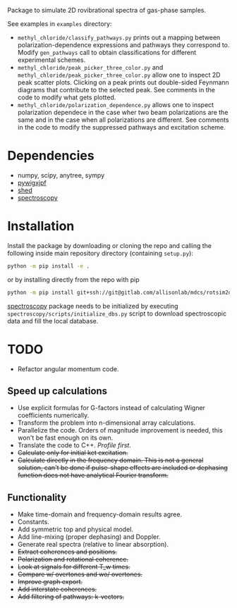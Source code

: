 Package to simulate 2D rovibrational spectra of gas-phase samples.

See examples in `examples` directory:
- `methyl_chloride/classify_pathways.py` prints out a mapping between
  polarization-dependence expressions and pathways they correspond to. Modify
  `gen_pathways` call to obtain classifications for different experimental
  schemes.
- `methyl_chloride/peak_picker_three_color.py` and
  `methyl_chloride/peak_picker_three_color.py` allow one to inspect 2D peak
  scatter plots. Clicking on a peak prints out double-sided Feynmann diagrams
  that contribute to the selected peak. See comments in the code to modify what
  gets plotted.
- `methyl_chloride/polarization_dependence.py` allows one to inspect
  polarization dependece in the case wher two beam polarizations are the same
  and in the case when all polarizations are different. See comments in the code
  to modify the suppressed pathways and excitation scheme.

# Dependencies
- numpy, scipy, anytree, sympy
- [pywigxjpf](https://gitlab.com/allisonlab/mdcs/pywigxjpf)
- [shed](https://gitlab.com/allisonlab/mdcs/shed)
- [spectroscopy](https://gitlab.com/allisonlab/mdcs/spectroscopy)

# Installation
Install the package by downloading or cloning the repo and calling the following inside main repository directory (containing `setup.py`):

``` sh
python -m pip install -e .
```

or by installing directly from the repo with pip

``` sh
python -m pip install git+ssh://git@gitlab.com/allisonlab/mdcs/rotsim2d.git@master
```

[spectroscopy](https://gitlab.com/allisonlab/mdcs/spectroscopy) package needs to
be initialized by executing `spectroscopy/scripts/initialize_dbs.py` script to
download spectroscopic data and fill the local database.

# TODO
+ Refactor angular momentum code.

## Speed up calculations
+ Use explicit formulas for G-factors instead of calculating Wigner coefficients numerically.
+ Transform the problem into n-dimensional array calculations.
+ Parallelize the code. Orders of magnitude improvement is needed, this won't be fast enough on its own.
+ Translate the code to C++. *Profile first.*
+ ~~Calculate only for initial ket excitation.~~
+ ~~Calculate directly in the frequency domain. This is not a general solution, can't be done if pulse-shape effects are included or dephasing function does not have analytical Fourier transform.~~

## Functionality

+ Make time-domain and frequency-domain results agree.
+ Constants.
+ Add symmetric top and physical model.
+ Add line-mixing (proper dephasing) and Doppler.
+ Generate real spectra (relative to linear absorption).
+ ~~Extract coherences and positions.~~
+ ~~Polarization and rotational coherence.~~
+ ~~Look at signals for different T_w times.~~ 
+ ~~Compare w/ overtones and wo/ overtones.~~
+ ~~Improve graph export.~~
+ ~~Add interstate coherences.~~
+ ~~Add filtering of pathways: k-vectors.~~
